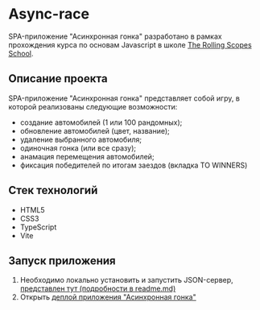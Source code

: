 # Async-race
SPA-приложение "Асинхронная гонка" разработано в рамках прохождения курса по основам Javascript в школе [The Rolling Scopes School](https://rs.school/).

## Описание проекта
SPA-приложение "Асинхронная гонка" представляет собой игру, в которой реализованы следующие возможности: 
- создание автомобилей (1 или 100 рандомных);
- обновление автомобилей (цвет, название);
- удаление выбранного автомобиля;
- одиночная гонка (или все сразу);
- анамация перемещения автомобилей;
- фиксация победителей по итогам заездов (вкладка TO WINNERS) 

## Стек технологий
- HTML5
- CSS3
- TypeScript
- Vite

## Запуск приложения
1. Необходимо локально установить и запустить JSON-сервер, [представлен тут (подробности в readme.md)](https://github.com/Dmitriy3305/async-race-api)
2. Открыть [деплой приложения "Асинхронная гонка"](https://app-async-race.netlify.app/)
